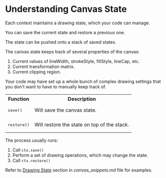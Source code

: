 # Understanding Canvas State

Each context maintains a drawing state, which your code can manage.

You can save the current state and restore a previous one.

The state can be pushed onto a stack of saved states.

The canvas state keeps track of several properties of the canvas:

  1. Current values of lineWidth, strokeStyle, fillStyle, lineCap, etc.
  2. Current transformation matrix.
  3. Current clipping region.

Your code may have set up a whole bunch of complex drawing settings that you don't want to have to manually keep track of.

<table>
  <tr>
    <th>Function</th>
    <th>Description</th>
  </tr>
  <tr>
    <td><pre>save()</pre></td>
    <td>Will save the canvas state.</td>
  </tr>
  <tr>
    <td><pre>restore()</pre></td>
    <td>Will restore the state on top of the stack.</td>
  </tr>
</table>


The process usually runs:
  1. Call `ctx.save()`
  2. Perform a set of drawing operations, which may change the state.
  3. Call `ctx.restore()`

Refer to [Drawing State](https://github.com/l4nk332/notebook/blob/master/HTML5_Canvas/canvas_snippets.md#drawing-state) section in *canvas_snippets.md* file for examples.
